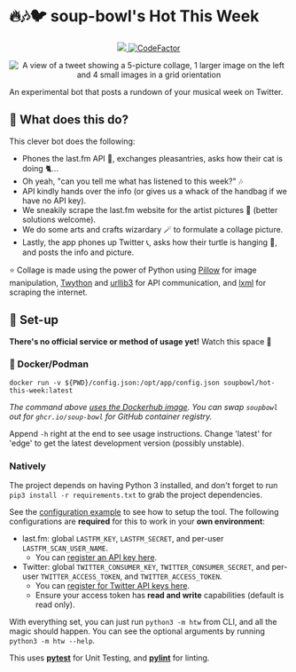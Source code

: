 # 🔥🎶🐦 soup-bowl's Hot This Week

<p align="center">
 <a href="https://hub.docker.com/r/soupbowl/hot-this-week">
  <img src="https://img.shields.io/docker/pulls/soupbowl/hot-this-week?logo=docker&logoColor=white"/>
 </a>
 <a href="https://www.codefactor.io/repository/github/soup-bowl/hot-this-week">
  <img src="https://www.codefactor.io/repository/github/soup-bowl/hot-this-week/badge" alt="CodeFactor"/>
 </a>
</p>

<p align="center">
 <img src="https://user-images.githubusercontent.com/11209477/145074448-0894535e-5438-4fed-98d3-975584994590.png" alt="A view of a tweet showing a 5-picture collage, 1 larger image on the left and 4 small images in a grid orientation"/>
</p>

An experimental bot that posts a rundown of your musical week on Twitter.

## 🤔 What does this do?

This clever bot does the following:
* Phones the last.fm API 📲, exchanges pleasantries, asks how their cat is doing 🐈...
* Oh yeah, "can you tell me what <user> has listened to this week?" 🎶
* API kindly hands over the info (or gives us a whack of the handbag if we have no API key).
* We sneakily scrape the last.fm website for the artist pictures 🤫 (better solutions welcome).
* We do some arts and crafts wizardary 🪄 to formulate a collage picture.
* Lastly, the app phones up Twitter 📞, asks how their turtle is hanging 🐢, and posts the info and picture.

⭐ Collage is made using the power of Python using [Pillow][p-pillow] for image manipulation, [Twython][p-twython] and [urllib3][p-urllib3] for API communication, and [lxml][p-lxml] for scraping the internet.

## 🚀 Set-up

**There's no official service or method of usage yet!** Watch this space 👀
 
### 🐋 Docker/Podman

```
docker run -v ${PWD}/config.json:/opt/app/config.json soupbowl/hot-this-week:latest
```

*The command above [uses the Dockerhub image](https://hub.docker.com/r/soupbowl/hot-this-week). You can swap `soupbowl` out for `ghcr.io/soup-bowl` for GitHub container registry.*

Append `-h` right at the end to see usage instructions. Change 'latest' for 'edge' to get the latest development version (possibly unstable).

### Natively

The project depends on having Python 3 installed, and don't forget to run `pip3 install -r requirements.txt` to grab the project dependencies.
 
See the [configuration example](/config.json.example) to see how to setup the tool. The following configurations are **required** for this to work in your **own environment**:

* last.fm: global `LASTFM_KEY`, `LASTFM_SECRET`, and per-user `LASTFM_SCAN_USER_NAME`.
  * You can [register an API key here](https://www.last.fm/api/account/create).
* Twitter: global `TWITTER_CONSUMER_KEY`, `TWITTER_CONSUMER_SECRET`, and per-user `TWITTER_ACCESS_TOKEN`, and `TWITTER_ACCESS_TOKEN`.
  * You can [register for Twitter API keys here](https://developer.twitter.com/en/portal/dashboard).
  * Ensure your access token has **read and write** capabilities (default is read only).

With everything set, you can just run `python3 -m htw` from CLI, and all the magic should happen. You can see the optional arguments by running `python3 -m htw --help`.

This uses **[pytest](https://docs.pytest.org/en/6.2.x/)** for Unit Testing, and **[pylint](https://pypi.org/project/pylint/)** for linting.

[p-pillow]: https://pypi.org/project/Pillow/
[p-twython]: https://pypi.org/project/twython/
[p-urllib3]: https://pypi.org/project/urllib3/
[p-lxml]: https://pypi.org/project/lxml/

